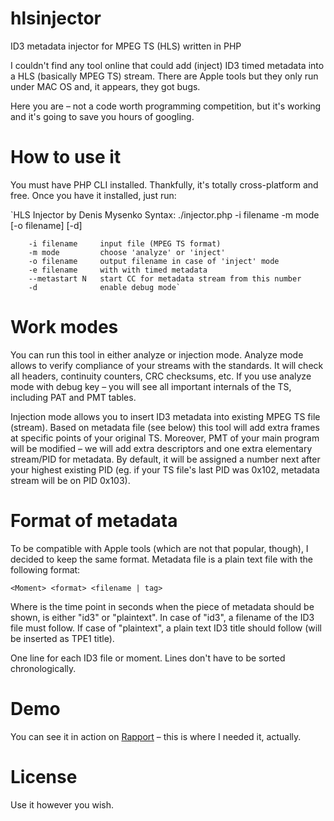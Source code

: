 # hlsinjector
ID3 metadata injector for MPEG TS (HLS) written in PHP

I couldn't find any tool online that could add (inject) ID3 timed metadata into a HLS (basically MPEG TS) stream.
There are Apple tools but they only run under MAC OS and, it appears, they got bugs.

Here you are – not a code worth programming competition, but it's working and it's going to save you hours of googling.

# How to use it
You must have PHP CLI installed. Thankfully, it's totally cross-platform and free. Once you have it installed, just run:

`HLS Injector by Denis Mysenko
Syntax: ./injector.php -i filename -m mode [-o filename] [-d]

		-i filename	    input file (MPEG TS format)
		-m mode		    choose 'analyze' or 'inject'
		-o filename	    output filename in case of 'inject' mode
        -e filename     with with timed metadata
        --metastart N   start CC for metadata stream from this number
		-d		        enable debug mode`

# Work modes

You can run this tool in either analyze or injection mode. Analyze mode allows to verify compliance of your streams with
the standards. It will check all headers, continuity counters, CRC checksums, etc. If you use analyze mode with debug
key – you will see all important internals of the TS, including PAT and PMT tables.

Injection mode allows you to insert ID3 metadata into existing MPEG TS file (stream). Based on metadata file (see below)
this tool will add extra frames at specific points of your original TS. Moreover, PMT of your main program will be
modified – we will add extra descriptors and one extra elementary stream/PID for metadata. By default, it will be
assigned a number next after your highest existing PID (eg. if your TS file's last PID was 0x102, metadata stream
will be on PID 0x103).

# Format of metadata

To be compatible with Apple tools (which are not that popular, though), I decided to keep the same format. Metadata file is
a plain text file with the following format:

`<Moment> <format> <filename | tag>`

Where <moment> is the time point in seconds when the piece of metadata should be shown, <format> is either "id3" or
"plaintext". In case of "id3", a filename of the ID3 file must follow. If case of "plaintext", a plain text
ID3 title should follow (will be inserted as TPE1 title).

One line for each ID3 file or moment. Lines don't have to be sorted chronologically.

# Demo

You can see it in action on [Rapport](https://www.rapport.fm/en/video) – this is where I needed it, actually.

# License

Use it however you wish.
